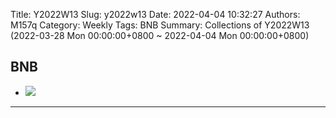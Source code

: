 Title: Y2022W13
Slug: y2022w13
Date: 2022-04-04 10:32:27
Authors: M157q
Category: Weekly
Tags: BNB
Summary: Collections of Y2022W13 (2022-03-28 Mon 00:00:00+0800 ~ 2022-04-04 Mon 00:00:00+0800)


## BNB  
- ![](https://pbs.twimg.com/media/FPX_GtGVgAoCobD.jpg)  

---


